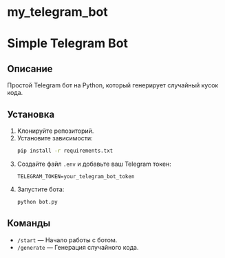 # my_telegram_bot
# Simple Telegram Bot

## Описание

Простой Telegram бот на Python, который генерирует случайный кусок кода.

## Установка

1. Клонируйте репозиторий.
2. Установите зависимости:
    ```bash
    pip install -r requirements.txt
    ```
3. Создайте файл `.env` и добавьте ваш Telegram токен:
    ```env
    TELEGRAM_TOKEN=your_telegram_bot_token
    ```
4. Запустите бота:
    ```bash
    python bot.py
    ```

## Команды

- `/start` — Начало работы с ботом.
- `/generate` — Генерация случайного кода.
